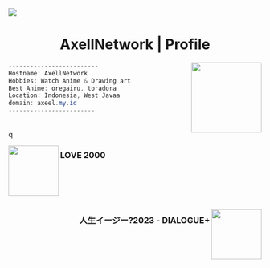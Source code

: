 <html>
 <body>
<div class="info">
 <img src= "https://files.catbox.moe/h73x0c.jpg"></img>
  <h1 align="center">AxellNetwork | Profile</h1>
  
  <img src="https://media1.tenor.com/m/SpCx20fAxhgAAAAC/chika-dance.gif" align = "right" width = "140px"></img>
  
```csharp
-------------------------
Hostname: AxellNetwork
Hobbies: Watch Anime & Drawing art
Best Anime: oregairu, toradora
Location: Indonesia, West Javaa
domain: axeel.my.id
------------------------
```
</div>
<div class="music">
  <br>q
<br>
<p align="left"> 
 <a src="https://music.youtube.com/watch?v=oXZcuHIR5ko&si=EZ6TsHwvDBPlOGIO">
   <img src="https://lh3.googleusercontent.com/bZvM_5-TNxqVgcARVyglarPZHbWY9b9y4lPVuaj6cPp_WesnTs4VhJAXHyGsk-Bifs21awV4UT4OZsVC=w544-h544-l90-rj" width="100" align="left">
    </img>
   </a>
   <h3 align="left">LOVE 2000</h3>
   </p>
  <br>
  <br>
  <br>
 <br>
<p align="right">
  <a href="https://music.youtube.com/watch?v=ObvC7QEuqXY&si=wJB35BViP_wAKep9">
        <img src="https://lh3.googleusercontent.com/afOSAk2LNeVuemP8xalxWIAo7D1ZCb6LJlNaw5Dxe7nliR-WCtarbsr7Hm4U7Myn38bYS1eLWWXtstIWMg=w544-h544-l90-rj" width = "100" align="right"></img>
      </a>
        <h3 align="right">人生イージー?2023 - DIALOGUE+</h3>
     </p>
   </div>
 </body>
</html>

